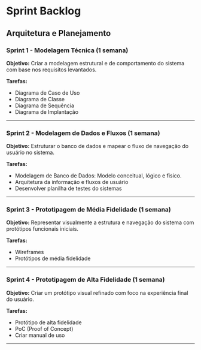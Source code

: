 # Sprint Backlog

##  Arquitetura e Planejamento

### Sprint 1 - Modelagem Técnica (1 semana)

**Objetivo:** Criar a modelagem estrutural e de comportamento do sistema com base nos requisitos levantados.

**Tarefas:**
- Diagrama de Caso de Uso  
- Diagrama de Classe  
- Diagrama de Sequência  
- Diagrama de Implantação 

---

### Sprint 2 - Modelagem de Dados e Fluxos (1 semana)

**Objetivo:** Estruturar o banco de dados e mapear o fluxo de navegação do usuário no sistema.

**Tarefas:**
- Modelagem de Banco de Dados: Modelo conceitual, lógico e fisico.
- Arquitetura da informação e fluxos de usuário
- Desenvolver planilha de testes do sistemas

---

### Sprint 3 - Prototipagem de Média Fidelidade (1 semana)

**Objetivo:** Representar visualmente a estrutura e navegação do sistema com protótipos funcionais iniciais.

**Tarefas:**
- Wireframes  
- Protótipos de média fidelidade  

---

### Sprint 4 - Prototipagem de Alta Fidelidade (1 semana)

**Objetivo:** Criar um protótipo visual refinado com foco na experiência final do usuário.

**Tarefas:**
- Protótipo de alta fidelidade
- PoC (Proof of Concept)
- Criar manual de uso

---

